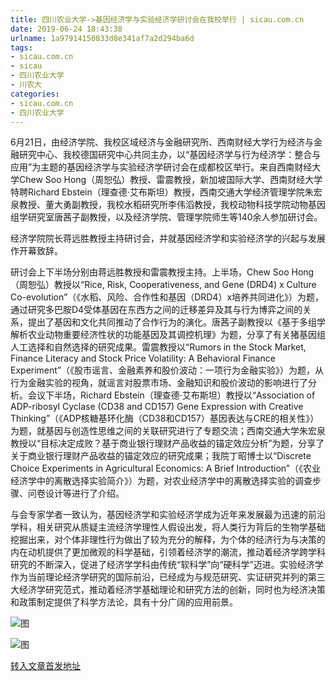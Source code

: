 ```yaml
---
title: 四川农业大学->基因经济学与实验经济学研讨会在我校举行 | sicau.com.cn
date: 2019-06-24 18:43:38
urlname: 1a97914150833d8e341af7a2d294ba6d
tags: 
- sicau.com.cn
- sicau
- 四川农业大学
- 川农大
categories:
- sicau.com.cn
- 四川农业大学
---
```



6月21日，由经济学院、我校区域经济与金融研究所、西南财经大学行为经济与金融研究中心、我校德国研究中心共同主办，以“基因经济学与行为经济学：整合与应用”为主题的基因经济学与实验经济学研讨会在成都校区举行。来自西南财经大学Chew Soo Hong（周恕弘）教授、雷震教授，新加坡国际大学、西南财经大学特聘Richard Ebstein（理查德·艾布斯坦）教授，西南交通大学经济管理学院朱宏泉教授、董大勇副教授，我校水稻研究所李伟滔教授，我校动物科技学院动物基因组学研究室唐茜子副教授，以及经济学院、管理学院师生等140余人参加研讨会。

经济学院院长蒋远胜教授主持研讨会，并就基因经济学和实验经济学的兴起与发展作开幕致辞。

研讨会上下半场分别由蒋远胜教授和雷震教授主持。上半场，Chew Soo Hong（周恕弘）教授以“Rice, Risk, Cooperativeness, and Gene (DRD4) x Culture Co-evolution”（《水稻、风险、合作性和基因（DRD4）x培养共同进化》）为题，通过研究多巴胺D4受体基因在东西方之间的迁移差异及其与行为博弈之间的关系，提出了基因和文化共同推动了合作行为的演化。唐茜子副教授以《基于多组学解析农业动物重要经济性状的功能基因及其调控机理》为题，分享了有关猪基因组人工选择和自然选择的研究成果。雷震教授以“Rumors in the Stock Market, Finance Literacy and Stock Price Volatility: A Behavioral Finance Experiment”（《股市谣言、金融素养和股价波动：一项行为金融实验》）为题，从行为金融实验的视角，就谣言对股票市场、金融知识和股价波动的影响进行了分析。会议下半场，Richard Ebstein（理查德·艾布斯坦）教授以“Association of ADP-ribosyl Cyclase (CD38 and CD157) Gene Expression with Creative Thinking”（《ADP核糖基环化酶（CD38和CD157）基因表达与CRE的相关性》）为题，就基因与创造性思维之间的关联研究进行了专题交流；西南交通大学朱宏泉教授以“目标决定成败？基于商业银行理财产品收益的锚定效应分析”为题，分享了关于商业银行理财产品收益的锚定效应的研究成果；我院丁昭博士以“Discrete Choice Experiments in Agricultural Economics: A Brief Introduction”（《农业经济学中的离散选择实验简介》）为题，对农业经济学中的离散选择实验的调查步骤、问卷设计等进行了介绍。

与会专家学者一致认为，基因经济学和实验经济学成为近年来发展最为迅速的前沿学科，相关研究从质疑主流经济学理性人假设出发，将人类行为背后的生物学基础挖掘出来，对个体非理性行为做出了较为充分的解释，为个体的经济行为与决策的内在动机提供了更加微观的科学基础，引领着经济学的潮流，推动着经济学跨学科研究的不断深入，促进了经济学学科由传统“软科学”向“硬科学”迈进。实验经济学作为当前理论经济学研究的国际前沿，已经成为与规范研究、实证研究并列的第三大经济学研究范式，推动着经济学基础理论和研究方法的创新，同时也为经济决策和政策制定提供了科学方法论，具有十分广阔的应用前景。



![图](https://news.sicau.edu.cn/__local/1/88/D9/EA7FA77B3D6A363A0BC4A0FD4A6_966A7C7E_DDA6.jpg)

![图](https://news.sicau.edu.cn/__local/0/B8/CD/BE90821A795A93D38EE52B67D91_15BF91A3_16753.jpg)

[转入文章首发地址](https://news.sicau.edu.cn/info/1078/52267.htm)